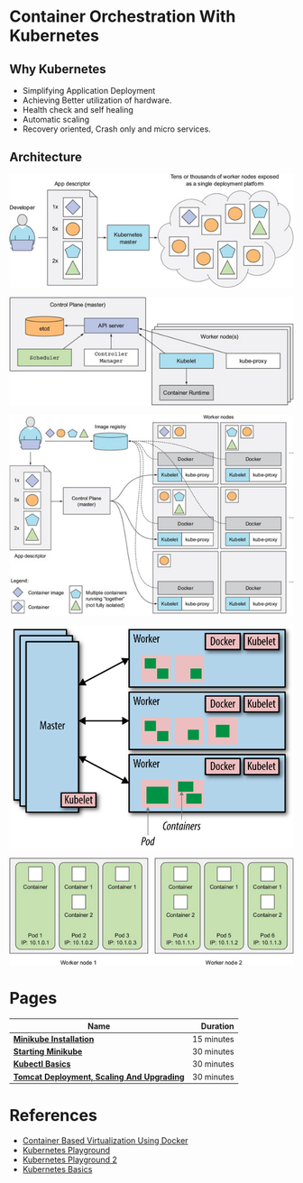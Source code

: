 # Container Orchestration With Kubernetes

## Why Kubernetes
* Simplifying Application Deployment
* Achieving Better utilization of hardware.
* Health check and self healing
* Automatic scaling
* Recovery oriented, Crash only and micro services.

## Architecture

![](resources/single-data-platform.png)

![](resources/components.png)

![](resources/kubernetes-architecture.png)

![](resources/simplified-kubernetes-architecture.png)

![](resources/node-container-pod.png)


# Pages

|    **Name**   | **Duration** |
| ------------- |-----:|
|[**Minikube Installation**](MinikubeInstallation.md)|15 minutes|
|[**Starting Minikube**](StartingMinikube.md)|30 minutes|
|[**Kubectl Basics**](KubectlBasics.md)|30 minutes|
|[**Tomcat Deployment, Scaling And Upgrading**](TomcatDeploymentScalingAndUpgrading.md)|30 minutes|

# References

* [Container Based Virtualization Using Docker]()
* [Kubernetes Playground](https://labs.play-with-k8s.com/)
* [Kubernetes Playground 2](https://www.katacoda.com/courses/kubernetes/playground)
* [Kubernetes Basics](https://kubernetes.io/docs/tutorials/kubernetes-basics/)

